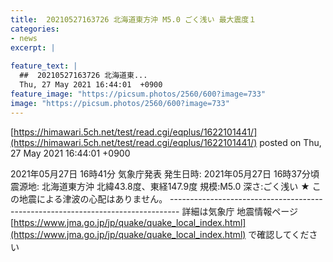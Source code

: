 ```yaml
---
title:  20210527163726 北海道東方沖 M5.0 ごく浅い 最大震度１ 
categories:
- news
excerpt: |
  
feature_text: |
  ##  20210527163726 北海道東...
  Thu, 27 May 2021 16:44:01  +0900
feature_image: "https://picsum.photos/2560/600?image=733"
image: "https://picsum.photos/2560/600?image=733"
---
```


[https://himawari.5ch.net/test/read.cgi/eqplus/1622101441/](https://himawari.5ch.net/test/read.cgi/eqplus/1622101441/)
posted on Thu, 27 May 2021 16:44:01  +0900

<!--more-->

2021年05月27日 16時41分 気象庁発表 発生日時: 2021年05月27日 16時37分頃 震源地: 北海道東方沖 北緯43.8度、東経147.9度 規模:M5.0 深さ:ごく浅い ★ この地震による津波の心配はありません。 -------------------------------------------------------------------------------- 詳細は気象庁 地震情報ページ [https://www.jma.go.jp/jp/quake/quake_local_index.html](https://www.jma.go.jp/jp/quake/quake_local_index.html) で確認してください
